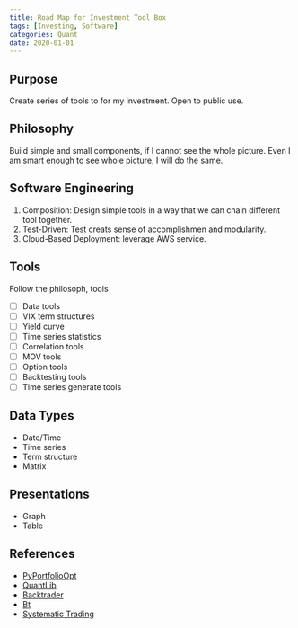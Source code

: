 ```yaml
---
title: Road Map for Investment Tool Box
tags: [Investing, Software]
categories: Quant
date: 2020-01-01
---
```


## Purpose

Create series of tools to for my investment. Open to public use. 

## Philosophy

Build simple and small components, if I cannot see the whole picture. Even I am smart enough to see whole picture, I will do the same.

## Software Engineering

1. Composition: Design simple tools in a way that we can chain different tool together.
2. Test-Driven: Test creats sense of accomplishmen and modularity.
3. Cloud-Based Deployment: leverage AWS service.
<!--more-->

## Tools

Follow the philosoph, tools

- [ ] Data tools
- [ ] VIX term structures
- [ ] Yield curve
- [ ] Time series statistics
- [ ] Correlation tools
- [ ] MOV tools
- [ ] Option tools
- [ ] Backtesting tools
- [ ] Time series generate tools

## Data Types

- Date/Time
- Time series
- Term structure
- Matrix

## Presentations

- Graph
- Table

## References

- [PyPortfolioOpt](https://github.com/robertmartin8/PyPortfolioOpt)
- [QuantLib](https://github.com/lballabio/QuantLib-SWIG/tree/master/Python)
- [Backtrader](https://www.backtrader.com/)
- [Bt](https://github.com/pmorissette/bt)
- [Systematic Trading](http://qoppac.blogspot.com/)

